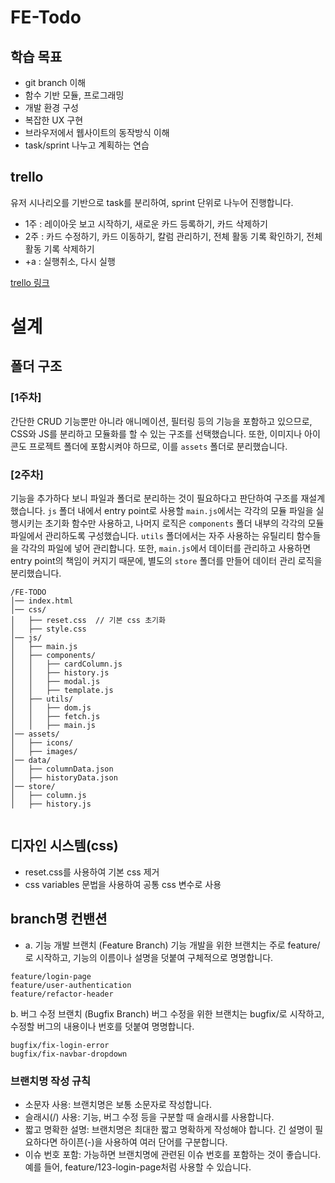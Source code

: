 # FE-Todo

## 학습 목표

- git branch 이해
- 함수 기반 모듈, 프로그래밍
- 개발 환경 구성
- 복잡한 UX 구현
- 브라우저에서 웹사이트의 동작방식 이해
- task/sprint 나누고 계획하는 연습

## trello

유저 시나리오를 기반으로 task를 분리하여, sprint 단위로 나누어 진행합니다.

- 1주 : 레이아웃 보고 시작하기, 새로운 카드 등록하기, 카드 삭제하기
- 2주 : 카드 수정하기, 카드 이동하기, 칼럼 관리하기, 전체 활동 기록 확인하기, 전체 활동 기록 삭제하기
- +a : 실행취소, 다시 실행

[trello 링크](https://trello.com/invite/b/67c68babd9a1af4b5516d24b/ATTI7ba27d245056ee657df8fe675231c998CE45F5BE/todo-project)

# 설계

## 폴더 구조

### [1주차]
간단한 CRUD 기능뿐만 아니라 애니메이션, 필터링 등의 기능을 포함하고 있으므로, CSS와 JS를 분리하고 모듈화를 할 수 있는 구조를 선택했습니다. 또한, 이미지나 아이콘도 프로젝트 폴더에 포함시켜야 하므로, 이를 `assets` 폴더로 분리했습니다.

### [2주차]
기능을 추가하다 보니 파일과 폴더로 분리하는 것이 필요하다고 판단하여 구조를 재설계했습니다. `js` 폴더 내에서 entry point로 사용할 `main.js`에서는 각각의 모듈 파일을 실행시키는 초기화 함수만 사용하고, 나머지 로직은 `components` 폴더 내부의 각각의 모듈 파일에서 관리하도록 구성했습니다. `utils` 폴더에서는 자주 사용하는 유틸리티 함수들을 각각의 파일에 넣어 관리합니다. 또한, `main.js`에서 데이터를 관리하고 사용하면 entry point의 책임이 커지기 때문에, 별도의 `store` 폴더를 만들어 데이터 관리 로직을 분리했습니다.

```
/FE-TODO
│── index.html
│── css/
│   ├── reset.css  // 기본 css 초기화
│   ├── style.css
│── js/
│   ├── main.js
│   ├── components/
│   │   ├── cardColumn.js
│   │   ├── history.js
│   │   ├── modal.js
│   │   ├── template.js
│   ├── utils/
│   │   ├── dom.js
│   │   ├── fetch.js
│   │   ├── main.js
│── assets/
│   ├── icons/
│   ├── images/
│── data/
│   ├── columnData.json
│   ├── historyData.json
│── store/
│   ├── column.js
│   ├── history.js


```

## 디자인 시스템(css)

- reset.css를 사용하여 기본 css 제거
- css variables 문법을 사용하여 공통 css 변수로 사용

## branch명 컨밴션

- a. 기능 개발 브랜치 (Feature Branch)
  기능 개발을 위한 브랜치는 주로 feature/로 시작하고, 기능의 이름이나 설명을 덧붙여 구체적으로 명명합니다.

```
feature/login-page
feature/user-authentication
feature/refactor-header
```

b. 버그 수정 브랜치 (Bugfix Branch)
버그 수정을 위한 브랜치는 bugfix/로 시작하고, 수정할 버그의 내용이나 번호를 덧붙여 명명합니다.

```
bugfix/fix-login-error
bugfix/fix-navbar-dropdown
```

### 브랜치명 작성 규칙

- 소문자 사용: 브랜치명은 보통 소문자로 작성합니다.
- 슬래시(/) 사용: 기능, 버그 수정 등을 구분할 때 슬래시를 사용합니다.
- 짧고 명확한 설명: 브랜치명은 최대한 짧고 명확하게 작성해야 합니다. 긴 설명이 필요하다면 하이픈(-)을 사용하여 여러 단어를 구분합니다.
- 이슈 번호 포함: 가능하면 브랜치명에 관련된 이슈 번호를 포함하는 것이 좋습니다. 예를 들어, feature/123-login-page처럼 사용할 수 있습니다.
